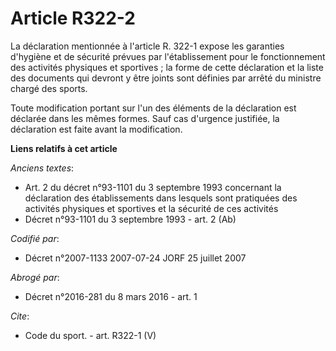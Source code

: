 # Article R322-2

La déclaration mentionnée à l'article R. 322-1 expose les garanties d'hygiène et de sécurité prévues par l'établissement pour
le fonctionnement des activités physiques et sportives ; la forme de cette déclaration et la liste des documents qui devront
y être joints sont définies par arrêté du ministre chargé des sports.

Toute modification portant sur l'un des éléments de la déclaration est déclarée dans les mêmes formes. Sauf cas d'urgence
justifiée, la déclaration est faite avant la modification.

**Liens relatifs à cet article**

_Anciens textes_:

  - Art. 2 du décret n°93-1101 du 3 septembre 1993 concernant la déclaration des établissements dans lesquels sont pratiquées des activités physiques et sportives et la sécurité de ces activités
  - Décret n°93-1101 du 3 septembre 1993 - art. 2 (Ab)

_Codifié par_:

  - Décret n°2007-1133 2007-07-24 JORF 25 juillet 2007

_Abrogé par_:

  - Décret n°2016-281 du 8 mars 2016 - art. 1

_Cite_:

  - Code du sport. - art. R322-1 (V)

